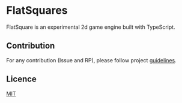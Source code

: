 # FlatSquares
FlatSquare is an experimental 2d game engine built with TypeScript.

## Contribution
For any contribution (Issue and RP), please follow project [guidelines](CONTRIBUTING.md).

## Licence
[MIT](LICENSE)